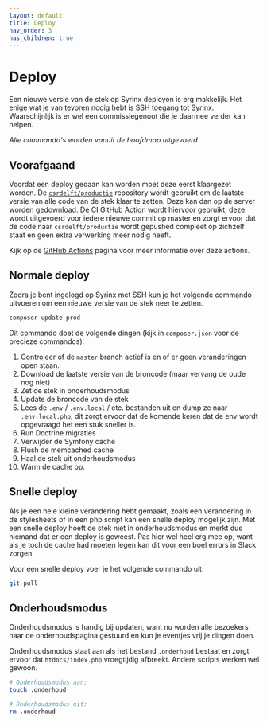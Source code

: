 ```yaml
---
layout: default
title: Deploy
nav_order: 3
has_children: true
---
```


# Deploy

Een nieuwe versie van de stek op Syrinx deployen is erg makkelijk. Het enige wat je van tevoren nodig hebt is SSH toegang tot Syrinx. Waarschijnlijk is er wel een commissiegenoot die je daarmee verder kan helpen.

_Alle commando's worden vanuit de hoofdmap uitgevoerd_

## Voorafgaand

Voordat een deploy gedaan kan worden moet deze eerst klaargezet worden. De [`csrdelft/productie`](https://github.com/csrdelft/productie) repository wordt gebruikt om de laatste versie van alle code van de stek klaar te zetten. Deze kan dan op de server worden gedownload. De [CI](https://github.com/csrdelft/csrdelft.nl/actions/workflows/ci.yml) GitHub Action wordt hiervoor gebruikt, deze wordt uitgevoerd voor iedere nieuwe commit op master en zorgt ervoor dat de code naar `csrdelft/productie` wordt gepushed compleet op zichzelf staat en geen extra verwerking meer nodig heeft.

Kijk op de [GitHub Actions](./deploy/ci.md) pagina voor meer informatie over deze actions.

## Normale deploy

Zodra je bent ingelogd op Syrinx met SSH kun je het volgende commando uitvoeren om een nieuwe versie van de stek neer te zetten.

```bash
composer update-prod
```

Dit commando doet de volgende dingen (kijk in `composer.json` voor de precieze commandos):

1. Controleer of de `master` branch actief is en of er geen veranderingen open staan.
1. Download de laatste versie van de broncode (maar vervang de oude nog niet)
1. Zet de stek in onderhoudsmodus
1. Update de broncode van de stek
1. Lees de `.env` / `.env.local` / etc. bestanden uit en dump ze naar `.env.local.php`, dit zorgt ervoor dat de komende keren dat de env wordt opgevraagd het een stuk sneller is.
1. Run Doctrine migraties
1. Verwijder de Symfony cache
1. Flush de memcached cache
1. Haal de stek uit onderhoudsmodus
1. Warm de cache op.

## Snelle deploy

Als je een hele kleine verandering hebt gemaakt, zoals een verandering in de stylesheets of in een php script kan een snelle deploy mogelijk zijn. Met een snelle deploy hoeft de stek niet in onderhoudsmodus en merkt dus niemand dat er een deploy is geweest. Pas hier wel heel erg mee op, want als je toch de cache had moeten legen kan dit voor een boel errors in Slack zorgen.

Voor een snelle deploy voer je het volgende commando uit:

```bash
git pull
```

## Onderhoudsmodus

Onderhoudsmodus is handig bij updaten, want nu worden alle bezoekers naar de onderhoudspagina gestuurd en kun je eventjes vrij je dingen doen.

Onderhoudsmodus staat aan als het bestand `.onderhoud` bestaat en zorgt ervoor dat `htdocs/index.php` vroegtijdig afbreekt. Andere scripts werken wel gewoon.

```bash
# Onderhoudsmodus aan:
touch .onderhoud

# Onderhoudsmodus uit:
rm .onderhoud
```
